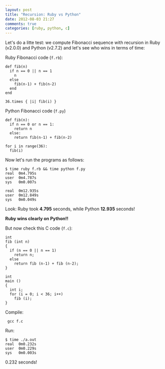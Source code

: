 ```yaml
---
layout: post
title: "Recursion: Ruby vs Python"
date: 2012-08-03 21:27
comments: true
categories: [ruby, python, c]
---
```


Let's do a litte test: we compute Fibonacci sequence with recursion in Ruby
(v2.0.0) and Python (v2.7.2) and let's see who wins in terms of time:

Ruby Fibonacci code (`f.rb`):
```
def fib(n)
  if n == 0 || n == 1
    n
  else
    fib(n-1) + fib(n-2)
  end
end

36.times { |i| fib(i) }
```

Python Fibonacci code (`f.py`)
```
def fib(n):
  if n == 0 or n == 1:
    return n
  else:
    return fib(n-1) + fib(n-2)

for i in range(36):
  fib(i)
```

Now let's run the programs as follows:

    $ time ruby f.rb && time python f.py
    real  0m4.795s
    user  0m4.787s
    sys   0m0.007s

    real  0m12.935s
    user  0m12.849s
    sys   0m0.049s


Look: Ruby took **4.795** seconds, while Python **12.935** seconds!

**Ruby wins clearly on Python!!**

But now check this C code (`f.c`):
```
int
fib (int n)
{
  if (n == 0 || n == 1)
    return n;
  else
    return fib (n-1) + fib (n-2);
}

int
main ()
{
  int i;
  for (i = 0; i < 36; i++)
    fib (i);
}
```

Compile:

     gcc f.c

Run:

    $ time ./a.out
    real  0m0.232s
    user  0m0.229s
    sys   0m0.003s

0.232 seconds!
